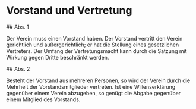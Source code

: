 # Vorstand und Vertretung



\#\# Abs. 1

 Der Verein muss einen Vorstand haben. Der Vorstand vertritt den Verein gerichtlich und außergerichtlich; er hat die Stellung eines gesetzlichen Vertreters. Der Umfang der Vertretungsmacht kann durch die Satzung mit Wirkung gegen Dritte beschränkt werden.

\#\# Abs. 2

 Besteht der Vorstand aus mehreren Personen, so wird der Verein durch die Mehrheit der Vorstandsmitglieder vertreten. Ist eine Willenserklärung gegenüber einem Verein abzugeben, so genügt die Abgabe gegenüber einem Mitglied des Vorstands. 

